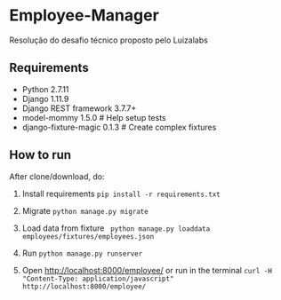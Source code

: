# Employee-Manager
Resolução do desafio técnico proposto pelo Luizalabs

## Requirements
- Python 2.7.11
- Django 1.11.9
- Django REST framework 3.7.7+
- model-mommy 1.5.0 # Help setup tests
- django-fixture-magic 0.1.3 # Create complex fixtures

## How to run
After clone/download, do:

1. Install requirements ``` pip install -r requirements.txt ```

2. Migrate ``` python manage.py migrate ```

3. Load data from fixture ``` python manage.py loaddata employees/fixtures/employees.json```

3. Run ``` python manage.py runserver ```

4. Open <a href='http://localhost:8000/employee/'>http://localhost:8000/employee/</a> or run in the terminal ```curl -H "Content-Type: application/javascript" http://localhost:8000/employee/ ```